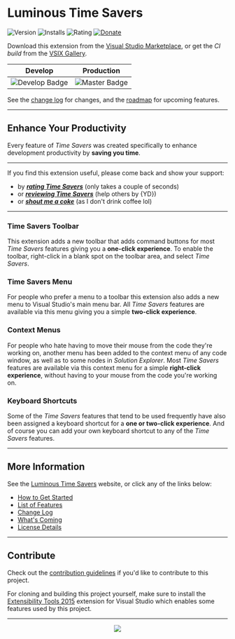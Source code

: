 # Luminous Time Savers

![Version][version-badge-url]
![Installs][installs-badge-url]
![Rating][rating-badge-url]
[![Donate][paypal-badge]](https://www.paypal.me/yannduran/5)

[version-badge-url]: http://vsmarketplacebadge.apphb.com/version-short/YannDuran.VisualStudioTimeSavers.svg?label=version&colorB=7E57C2
[installs-badge-url]: http://vsmarketplacebadge.apphb.com/installs-short/YannDuran.VisualStudioTimeSavers.svg?colorB=7E57C2
[rating-badge-url]: http://vsmarketplacebadge.apphb.com/rating-short/YannDuran.VisualStudioTimeSavers.svg?colorB=7E57C2
[license-badge]: https://img.shields.io/badge/license-MIT-7E57C2.svg
[license-url]: http://luminous-software.solutions/time-savers/license
[paypal-badge]: https://img.shields.io/badge/donate-paypal-green.svg
[paypal-url]: https://www.paypal.me/yannduran/10

Download this extension from the [Visual Studio Marketplace][marketplace-url],
or get the *CI build* from the [VSIX Gallery][vsix-gallery-url].

[marketplace-url]: https://marketplace.visualstudio.com/vsgallery/049c7ac5-ba44-4a72-b4ee-7be7fb1b0edd
[vs-gallery-url]: https://visualstudiogallery.msdn.microsoft.com/049c7ac5-ba44-4a72-b4ee-7be7fb1b0edd
[vsix-gallery-url]: http://vsixgallery.com/extension/049c7ac5-ba44-4a72-b4ee-7be7fb1b0edd/

| Develop | Production |
| --- | --- |
| ![Develop Badge][develop-badge-url] | ![Master Badge][master-badge-url] |

See the [change log][changelog-url] for changes, and the [roadmap][roadmap-url] for upcoming features.

[develop-badge-url]:  https://lumiinus.visualstudio.com/_apis/public/build/definitions/c31b2195-e4da-4ad9-a64c-e1712d313703/14/badge
[master-badge-url]: https://lumiinus.visualstudio.com/_apis/public/build/definitions/c31b2195-e4da-4ad9-a64c-e1712d313703/15/badge

---

## Enhance Your Productivity

Every feature of *Time Savers* was created specifically to enhance development productivity by **saving you time**.

---

If you find this extension useful, please come back and show your support:
- by [***rating *Time Savers****][rate-or-review-url] (only takes a couple of seconds)
- or [***reviewing *Time Savers****][rate-or-review-url] (help others by {YD})
- or [***shout me a coke***](https://www.paypal.me/yannduran/5) (as I don't drink coffee lol)

[rate-or-review-url]: https://marketplace.visualstudio.com/vsgallery/049c7ac5-ba44-4a72-b4ee-7be7fb1b0edd#review-details

---

### Time Savers Toolbar

This extension adds a new toolbar that adds command buttons for most *Time Savers* features giving you a
**one-click experience**.
To enable the toolbar, right-click in a blank spot on the toolbar area, and select *Time Savers*.

### Time Savers Menu

For people who prefer a menu to a toolbar this extension also adds a new menu to Visual Studio's main menu bar.
All *Time Savers* features are available via this menu giving you a simple
**two-click experience**.

### Context Menus

For people who hate having to move their mouse from the code they're working on,
another menu has been added to the context menu of any code window, as well as to some nodes in *Solution Explorer*.
Most *Time Savers* features are available via this context menu for a simple
**right-click experience**, without having to your mouse from the code you're working on.

### Keyboard Shortcuts

Some of the *Time Savers* features that tend to be used frequently have also been assigned a keyboard shortcut
for a **one or two-click experience**.
And of course you can add your own keyboard shortcut to any of the *Time Savers* features.

---

## More Information

See the [Luminous Time Savers][website-url] website, or click any of the links below:

- [How to Get Started][how-to-get-started-url]
- [List of Features][features-url]
- [Change Log][changelog-url]
- [What's Coming][whats-coming-url]
- [License Details][license-url]

[website-url]: https://luminous-software.solutions/time-savers
[features-url]: http://luminous-software.solutions/time-savers/#features
[how-to-get-started-url]: http://luminous-software.solutions/time-savers/getting-started
[changelog-url]: http://luminous-software.solutions/time-savers/changelog
[whats-coming-url]: http://luminous-software.solutions/time-savers/roadmap

---

## Contribute

Check out the [contribution guidelines][contributing-url]
if you'd like to contribute to this project.

For cloning and building this project yourself, make sure to install the
[Extensibility Tools 2015][extensibility-tools-url]
extension for Visual Studio which enables some features used by this project.

---

<div style="text-align:center">
    <img src="https://i1.visualstudiogallery.msdn.s-msft.com/049c7ac5-ba44-4a72-b4ee-7be7fb1b0edd/image/file/262824/1/lss-vsip.png"/>
</div>

[roadmap-url]: https://github.com/luminous-software/time-savers/blob/master/roadmap.md
[contributing-url]: https://github.com/luminous-software/time-savers/blob/master/.github/CONTRIBUTING.md
[extensibility-tools-url]: https://visualstudiogallery.msdn.microsoft.com/ab39a092-1343-46e2-b0f1-6a3f91155aa6
